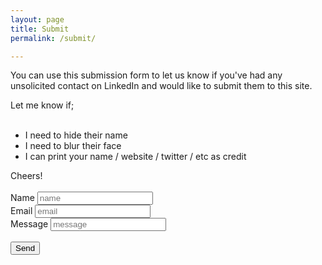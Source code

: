 ```yaml
---
layout: page
title: Submit
permalink: /submit/

---
```

<div class="box">
You can use this submission form to let us know if you've had any unsolicited contact on LinkedIn and would like to submit them to this site.

Let me know if;<br><br>
<ul>
  <li>I need to hide their name</li>
  <li>I need to blur their face</li>
  <li>I can print your name / website / twitter / etc as credit</li>
</ul>
Cheers!<br><br>
<form action="https://formspree.io/kittysquee@gmail.com"
      method="POST">
  <label for="name">Name</label>
  <input type="text" name="name" placeholder="name"><br>
  <label for="_replyto">Email</label>
  <input type="email" name="_replyto" placeholder="email"><br>
  <label for="message">Message</label>
  <input type="text area" name="message" placeholder="message"><br>
  <input type="hidden" role="uploadcare-uploader" name="content" data-public-key="9cdebcff17e1df93b396" data-images-only /><br>
  <input type="submit" value="Send">
</form>
</div>
